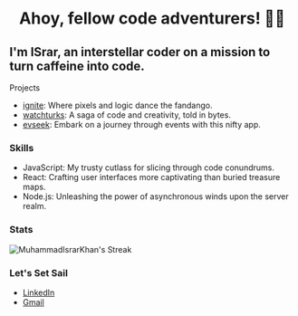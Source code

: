 <h1 align="center">Ahoy, fellow code adventurers! 🏴‍☠️</h1>

I'm ISrar, an interstellar coder on a mission to turn caffeine into code.
---

Projects

- [ignite](https://ignitestartup.pk/): Where pixels and logic dance the fandango.
- [watchturks](http://lts.watchturks.tv/): A saga of code and creativity, told in bytes.
- [evseek](https://evseek.vercel.app/): Embark on a journey through events with this nifty app.

### Skills

- JavaScript: My trusty cutlass for slicing through code conundrums.
- React: Crafting user interfaces more captivating than buried treasure maps.
- Node.js: Unleashing the power of asynchronous winds upon the server realm.

### Stats

![MuhammadIsrarKhan's Streak](https://github-readme-streak-stats.herokuapp.com/?user=MuhammadIsrarKhan&theme=vue-dark&hide_border=true)


### Let's Set Sail

- [LinkedIn](https://www.linkedin.com/in/muhammad-israr-khan-558300199/)
- [Gmail](israruetp@gmail.com)
